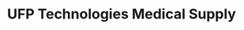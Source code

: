 ---
title: "UFP Technologies Medical Supply"
url: /denver/ufp-technologies-medical-supply/
shop: Sanitätshaus
---